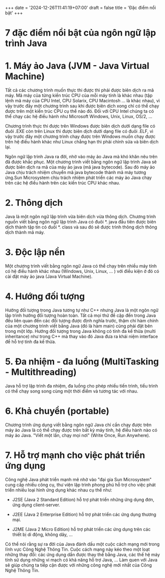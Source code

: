 +++
date = '2024-12-26T11:41:19+07:00'
draft = false
title = 'Đặc điểm nổi bật'
+++

# 7 đặc điểm nổi bật của ngôn ngữ lập trình Java

# **1. Máy ảo Java (JVM - Java Virtual Machine)**

Tất cả các chương trình muốn thực thi được thì phải được biên dịch ra mã máy. Mã máy của từng kiến trúc CPU
của mỗi máy tính là khác nhau (tập lệnh mã máy của CPU Intel, CPU Solarix, CPU Macintosh ... là khác nhau), vì
vậy trước đây một chương trình sau khi được biên dịch xong chỉ có thể chạy được trên một kiến trúc CPU cụ thể
nào đó. Đối với CPU Intel chúng ta có thể chạy các hệ điều hành như Microsoft Windows, Unix, Linux, OS/2, ...

Chương trình thực thi được trên Windows được biên dịch dưới dạng file có đuôi .EXE còn trên Linux thì được biên
dịch dưới dạng file có đuôi .ELF, vì vậy trước đây một chương trình chạy được trên Windows muốn chạy được trên
hệ điều hành khác như Linux chẳng hạn thì phải chỉnh sửa và biên dịch lại.

Ngôn ngữ lập trình Java ra đời, nhờ vào máy ảo Java mà khó khăn nêu trên đã được khắc phục. Một chương trình
viết bằng ngôn ngữ lập trình Java sẽ được biên dịch ra mã của máy ảo java (mã java bytecode). Sau đó máy ảo Java
chịu trách nhiệm chuyển mã java bytecode thành mã máy tương ứng.Sun Microsystem chịu trách nhiệm phát
triển các máy ảo Java chạy trên các hệ điều hành trên các kiến trúc CPU khác nhau.

# **2. Thông dịch**

Java là một ngôn ngữ lập trình vừa biên dịch vừa thông dịch. Chương trình nguồn viết bằng ngôn ngữ lập trình
Java có đuôi *. java đầu tiên được biên dịch thành tập tin có đuôi *. class và sau đó sẽ được trình thông dịch thông
dịch thành mã máy.

# **3. Độc lập nền**

Một chương trình viết bằng ngôn ngữ Java có thể chạy trên nhiều máy tính có hệ điều hành khác nhau (Windows,
Unix, Linux, ... ) với điều kiện ở đó có cài đặt máy ảo java (Java Virtual Machine).

# **4. Hướng đối tượng**

Hướng đối tượng trong Java tương tự như C++ nhưng Java là một ngôn ngữ lập trình hướng đối tượng hoàn toàn.
Tất cả mọi thứ đề cập đến trong Java đều liên quan đến các đối tượng được định nghĩa trước, thậm chí hàm chính
của một chương trình viết bằng Java (đó là hàm main) cũng phải đặt bên trong một lớp. Hướng đối tượng trong
Java không có tính đa kế thừa (multi inheritance) như trong C++ mà thay vào đó Java đưa ra khái niệm interface để
hỗ trợ tính đa kế thừa.

# **5. Đa nhiệm - đa luồng (MultiTasking - Multithreading)**

Java hỗ trợ lập trình đa nhiệm, đa luồng cho phép nhiều tiến trình, tiểu trình có thể chạy song song cùng một thời
điểm và tương tác với nhau.

# **6. Khả chuyển (portable)**

Chương trình ứng dụng viết bằng ngôn ngữ Java chỉ cần chạy được trên máy ảo Java là có thể chạy được trên bất
kỳ máy tính, hệ điều hành nào có máy ảo Java. "Viết một lần, chạy mọi nơi" (Write Once, Run Anywhere).

# **7. Hỗ trợ mạnh cho việc phát triển ứng dụng**

Công nghệ Java phát triển mạnh mẽ nhờ vào "đại gia Sun Microsystem" cung cấp nhiều công cụ, thư viện lập trình
phong phú hỗ trợ cho việc phát triển nhiều loại hình ứng dụng khác nhau cụ thể như:

- J2SE (Java 2 Standard Edition) hỗ trợ phát triển những ứng dụng đơn, ứng dụng client-server.

- J2EE (Java 2 Enterprise Edition) hỗ trợ phát triển các ứng dụng thương mại.

- J2ME (Java 2 Micro Edition) hỗ trợ phát triển các ứng dụng trên các thiết bị di động, không dây, ...

Có thể nói rằng sự ra đời của Java đánh dấu một cuộc cách mạng mới trong lĩnh vực Công Nghệ Thông Tin. Cuộc
cách mạng này kéo theo một loạt những thay đổi: các ứng dụng dần được thay thế bằng Java, các thế hệ máy tính
sử dụng những vi mạch có khả năng hỗ trợ Java, ... Làm quen với Java sẽ giúp chúng ta tiếp cận được với những
công nghệ mới nhất của Công Nghệ Thông Tin.